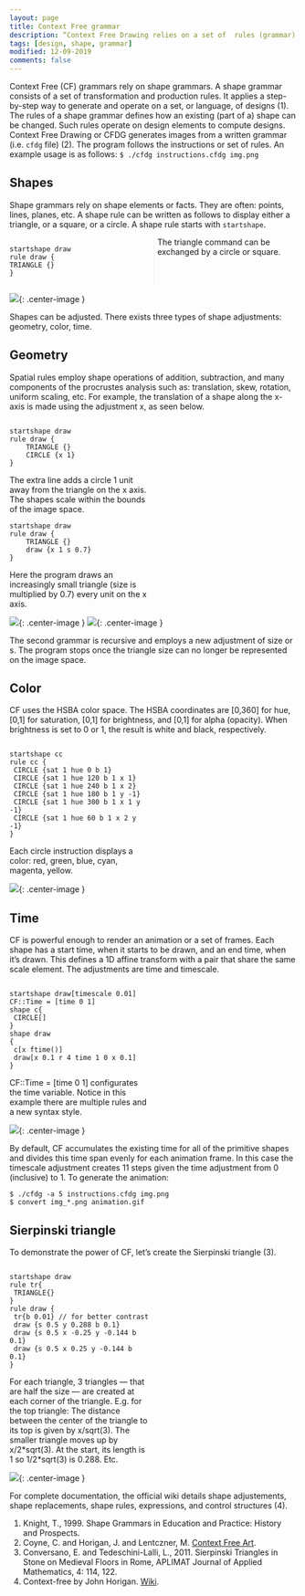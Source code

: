 ```yaml
---
layout: page
title: Context Free grammar
description: “Context Free Drawing relies on a set of  rules (grammar) that the program uses to generates images.”
tags: [design, shape, grammar]
modified: 12-09-2019
comments: false
---
```


Context Free (CF) grammars rely on shape grammars. A shape grammar consists of a set of transformation and production rules. It applies a step-by-step way to generate and operate on a set, or language, of designs (1). The rules of a shape grammar defines how an existing (part of a) shape can be changed. Such rules operate on design elements to compute designs. Context Free Drawing or CFDG generates images from a written grammar (i.e. `cfdg` file) (2). The program follows the instructions or set of rules.
An example usage is as follows: `$ ./cfdg instructions.cfdg img.png`


## Shapes
Shape grammars rely on shape elements or facts. They are often: points, lines, planes, etc. A shape rule can be written as follows to display either a triangle, or a square, or a circle. A shape rule starts with `startshape`.

<div style="-webkit-column-count: 2; -moz-column-count: 2; column-count: 2; -webkit-column-rule: 1px dotted #e0e0e0; -moz-column-rule: 1px dotted #e0e0e0; column-rule: 1px dotted #e0e0e0;">
    <div style="display: inline-block;">
        <pre><code class="language-c">startshape draw
rule draw {
TRIANGLE {}
}</code></pre>
		</div>
		<div>The triangle command can be exchanged by a circle or square.</div>
</div>

![](/images/fig1.png){: .center-image }

<div style="display: inline-block;">
Shapes can be adjusted. There exists three types of shape adjustments: geometry, color, time.
</div>


## Geometry
Spatial rules employ shape operations of addition, subtraction, and many components of the procrustes analysis such as: translation, skew, rotation, uniform scaling, etc. For example, the translation of a shape along the x-axis is made using the adjustment x, as seen below.

<div style="-webkit-column-count: 2; -moz-column-count: 2; column-count: 2; -webkit-column-rule: 1px dotted #e0e0e0; -moz-column-rule: 1px dotted #e0e0e0; column-rule: 1px dotted #e0e0e0;">
    <div style="display: inline-block;">
        <pre><code class="language-c">startshape draw
rule draw {
	TRIANGLE {}    
	CIRCLE {x 1}
}</code></pre>
The extra line adds a circle 1 unit away from the triangle on the x axis. The shapes scale within the bounds of the image space.
    </div>
    <div style="display: inline-block;">
        <pre><code class="language-c">startshape draw
rule draw {
	TRIANGLE {}  
	draw {x 1 s 0.7}
}</code></pre>
Here the program draws an increasingly small triangle (size is multiplied by 0.7) every unit on the x axis.
    </div>
</div>

![](/images/fig2.png){: .center-image } ![](/images/fig3.png){: .center-image }

The second grammar is recursive and employs a new adjustment of size or s. The program stops once the triangle size can no longer be represented on the image space.

## Color
CF uses the HSBA color space. The HSBA coordinates are [0,360] for hue, [0,1] for saturation, [0,1] for brightness, and [0,1] for alpha (opacity). When brightness is set to 0 or 1, the result is white and black, respectively.

<div style="-webkit-column-count: 2; -moz-column-count: 2; column-count: 2; -webkit-column-rule: 1px dotted #e0e0e0; -moz-column-rule: 1px dotted #e0e0e0; column-rule: 1px dotted #e0e0e0;">
    <div style="display: inline-block;">
        <pre><code class="language-c">startshape cc
rule cc {
 CIRCLE {sat 1 hue 0 b 1}  
 CIRCLE {sat 1 hue 120 b 1 x 1}  
 CIRCLE {sat 1 hue 240 b 1 x 2}
 CIRCLE {sat 1 hue 180 b 1 y -1}
 CIRCLE {sat 1 hue 300 b 1 x 1 y -1}
 CIRCLE {sat 1 hue 60 b 1 x 2 y -1}
}</code></pre>
		</div>
    <div style="display: inline-block;">
		Each circle instruction displays a color: red, green, blue, cyan, magenta, yellow.
    </div>
</div>

![](/images/fig4.png){: .center-image }

## Time
CF is powerful enough to render an animation or a set of frames. Each shape has a start time, when it starts to be drawn, and an end time, when it’s drawn. This defines a 1D affine transform with a pair that share the same scale element. The adjustments are time and timescale.

<div style="-webkit-column-count: 2; -moz-column-count: 2; column-count: 2; -webkit-column-rule: 1px dotted #e0e0e0; -moz-column-rule: 1px dotted #e0e0e0; column-rule: 1px dotted #e0e0e0;">
    <div style="display: inline-block;">
        <pre><code class="language-c">startshape draw[timescale 0.01]
CF::Time = [time 0 1]
shape c{
 CIRCLE[]
}
shape draw
{
 c[x ftime()]
 draw[x 0.1 r 4 time 1 0 x 0.1]
}</code></pre>  
    </div>
    <div style="display: inline-block;">
        CF::Time = [time 0 1] configurates the time variable. Notice in this example there are multiple rules and a new syntax style.
    </div>
</div>

![](/images/fig5.gif){: .center-image }

By default, CF accumulates the existing time for all of the primitive shapes and divides this time span evenly for each animation frame. In this case the timescale adjustment creates 11 steps given the time adjustment from 0 (inclusive) to 1. To generate the animation:
```
$ ./cfdg -a 5 instructions.cfdg img.png
$ convert img_*.png animation.gif
```

## Sierpinski triangle
To demonstrate the power of CF, let’s create the Sierpinski triangle (3).

<div style="-webkit-column-count: 2; -moz-column-count: 2; column-count: 2; -webkit-column-rule: 1px dotted #e0e0e0; -moz-column-rule: 1px dotted #e0e0e0; column-rule: 1px dotted #e0e0e0;">
    <div style="display: inline-block;">
        <pre><code class="language-c">startshape draw
rule tr{
 TRIANGLE{}
}
rule draw {
 tr{b 0.01} // for better contrast
 draw {s 0.5 y 0.288 b 0.1}
 draw {s 0.5 x -0.25 y -0.144 b 0.1}
 draw {s 0.5 x 0.25 y -0.144 b 0.1}
}</code></pre>
		</div>
    <div style="display: inline-block;">
For each triangle, 3 triangles — that are half the size — are created at each corner of the triangle. E.g. for the top triangle: The distance between the center of the triangle to its top is given by x/sqrt(3). The smaller triangle moves up by x/2*sqrt(3). At the start, its length is 1 so 1/2*sqrt(3) is 0.288. Etc.
    </div>
</div>

![](/images/fig6.png){: .center-image }


For complete documentation, the official wiki details shape adjustements, shape replacements, shape rules, expressions, and control structures (4).

1. Knight, T., 1999. Shape Grammars in Education and Practice: History and Prospects.
2. Coyne, C. and Horigan, J. and Lentczner, M. [Context Free Art](https://www.contextfreeart.org/).
3. Conversano, E. and Tedeschini-Lalli, L., 2011. Sierpinski Triangles in Stone on Medieval Floors in Rome, APLIMAT Journal of Applied Mathematics, 4: 114, 122.
4. Context-free by John Horigan. [Wiki](https://github.com/MtnViewJohn/context-free/wiki).
